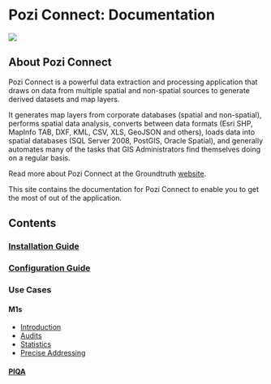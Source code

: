 # Pozi Connect: Documentation

![](http://i.imgur.com/5z7GoTA.png)

## About Pozi Connect

Pozi Connect is a powerful data extraction and processing application that draws on data from multiple spatial and non-spatial sources to generate derived datasets and map layers.

It generates map layers from corporate databases (spatial and non-spatial), performs spatial data analysis, converts between data formats (Esri SHP, MapInfo TAB, DXF, KML, CSV, XLS, GeoJSON and others), loads data into spatial databases (SQL Server 2008, PostGIS, Oracle Spatial), and generally automates many of the tasks that GIS Administrators find themselves doing on a regular basis.

Read more about Pozi Connect at the Groundtruth [website](https://www.pozi.com/pozi-connect/).

This site contains the documentation for Pozi Connect to enable you to get the most of out of the application.

## Contents

### [Installation Guide](/poziconnect/installation)
### [Configuration Guide](/poziconnect/configuration)
### Use Cases

#### M1s
* [Introduction](/poziconnect/m1s)
* [Audits](/poziconnect/m1s/audits)
* [Statistics](/poziconnect/m1s/statistics)
* [Precise Addressing](/poziconnect/m1s/precise-addressing)

#### [PIQA](/poziconnect/piqa)
